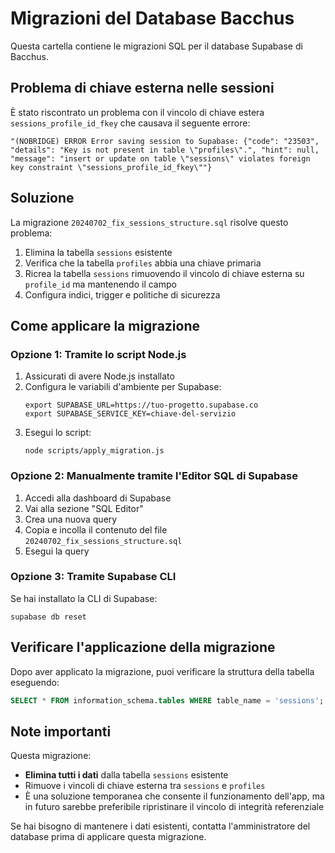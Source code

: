 # Migrazioni del Database Bacchus

Questa cartella contiene le migrazioni SQL per il database Supabase di Bacchus.

## Problema di chiave esterna nelle sessioni

È stato riscontrato un problema con il vincolo di chiave estera `sessions_profile_id_fkey` che causava il seguente errore:

```
"(NOBRIDGE) ERROR Error saving session to Supabase: {"code": "23503", "details": "Key is not present in table \"profiles\".", "hint": null, "message": "insert or update on table \"sessions\" violates foreign key constraint \"sessions_profile_id_fkey\""}
```

## Soluzione

La migrazione `20240702_fix_sessions_structure.sql` risolve questo problema:

1. Elimina la tabella `sessions` esistente
2. Verifica che la tabella `profiles` abbia una chiave primaria
3. Ricrea la tabella `sessions` rimuovendo il vincolo di chiave esterna su `profile_id` ma mantenendo il campo
4. Configura indici, trigger e politiche di sicurezza

## Come applicare la migrazione

### Opzione 1: Tramite lo script Node.js

1. Assicurati di avere Node.js installato
2. Configura le variabili d'ambiente per Supabase:
   ```
   export SUPABASE_URL=https://tuo-progetto.supabase.co
   export SUPABASE_SERVICE_KEY=chiave-del-servizio
   ```
3. Esegui lo script:
   ```
   node scripts/apply_migration.js
   ```

### Opzione 2: Manualmente tramite l'Editor SQL di Supabase

1. Accedi alla dashboard di Supabase
2. Vai alla sezione "SQL Editor"
3. Crea una nuova query
4. Copia e incolla il contenuto del file `20240702_fix_sessions_structure.sql`
5. Esegui la query

### Opzione 3: Tramite Supabase CLI

Se hai installato la CLI di Supabase:

```
supabase db reset
```

## Verificare l'applicazione della migrazione

Dopo aver applicato la migrazione, puoi verificare la struttura della tabella eseguendo:

```sql
SELECT * FROM information_schema.tables WHERE table_name = 'sessions';
```

## Note importanti

Questa migrazione:
- **Elimina tutti i dati** dalla tabella `sessions` esistente
- Rimuove i vincoli di chiave esterna tra `sessions` e `profiles` 
- È una soluzione temporanea che consente il funzionamento dell'app, ma in futuro sarebbe preferibile ripristinare il vincolo di integrità referenziale

Se hai bisogno di mantenere i dati esistenti, contatta l'amministratore del database prima di applicare questa migrazione. 